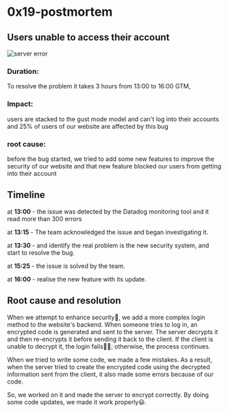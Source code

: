 # 0x19-postmortem
## Users unable to access their account
![server error](https://www.storyblocks.com/video/stock/error-and-user-login-animation-background-loop-4k-347366174?preview=1)
### Duration:
 To resolve the problem it takes 3 hours from 13:00 to 16:00 GTM,
### Impact:
 users are stacked to the gust mode model and can't log into their accounts and 25% of users of our website are affected by this bug
### root cause:
 before the bug started, we tried to add some new features to improve the security of our website and that new feature blocked our users from getting into their account
 
## Timeline

at **13:00** - the issue was detected by the Datadog monitoring tool and it read more than 300 errors

at **13:15** - The team acknowledged the issue and began investigating it.

at **13:30** - and identify the real problem is the new security system, and start to resolve the bug.

at **15:25** - the issue is solved by the team.

at **16:00** - realise the new feature with its update.


## Root cause and resolution

When we attempt to enhance security🔐, we add a more complex login method to the website's backend. When someone tries to log in, an encrypted code is generated and sent to the server. The server decrypts it and then re-encrypts it before sending it back to the client. If the client is unable to decrypt it, the login fails😵‍💫; otherwise, the process continues.

When we tried to write some code, we made a few mistakes. As a result, when the server tried to create the encrypted code using the decrypted information sent from the client, it also made some errors because of our code.

So, we worked on it and made the server to encrypt correctly. By doing some code updates, we made it work properly😃.


